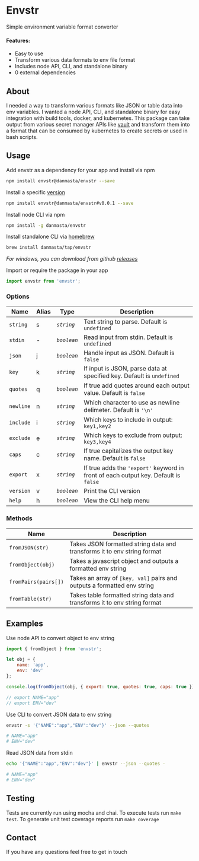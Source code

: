 # Envstr
Simple environment variable format converter

#### Features:
* Easy to use
* Transform various data formats to env file format
* Includes node API, CLI, and standalone binary
* 0 external dependencies

## About
I needed a way to transform various formats like JSON or table data into env variables. I wanted a node API, CLI, and standalone binary for easy integration with build tools, docker, and kubernetes. This package can take output from various secret manager APIs like [vault](https://github.com/hashicorp/vault) and transform them into a format that can be consumed by kubernetes to create secrets or used in bash scripts.

## Usage
Add envstr as a dependency for your app and install via npm
```sh
npm install envstr@danmasta/envstr --save
```
Install a specific [version](https://github.com/danmasta/envstr/tags)
```sh
npm install envstr@danmasta/envstr#v0.0.1 --save
```
Install node CLI via npm
```sh
npm install -g danmasta/envstr
```
Install standalone CLI via [homebrew](https://github.com/danmasta/homebrew-tap)
```sh
brew install danmasta/tap/envstr
```
*For windows, you can download from github [releases](https://github.com/danmasta/envstr/releases)*

Import or require the package in your app
```js
import envstr from 'envstr';
```

### Options
Name | Alias | Type | Description
-----|-------|------|------------
`string` | s | *`string`* | Text string to parse. Default is `undefined`
`stdin` | - | *`boolean`* | Read input from stdin. Default is `undefined`
`json` | j | *`boolean`* | Handle input as JSON. Default is `false`
`key` | k | *`string`* | If input is JSON, parse data at specified key. Default is `undefined`
`quotes` | q | *`boolean`* | If true add quotes around each output value. Default is `false`
`newline` | n | *`string`* | Which character to use as newline delimeter. Default is `'\n'`
`include` | i | *`string`* | Which keys to include in output: `key1,key2`
`exclude` | e | *`string`* | Which keys to exclude from output: `key3,key4`
`caps` | c | *`string`* | If true capitalizes the output key name. Default is `false`
`export` | x | *`string`* | If true adds the `'export'` keyword in front of each output key. Default is `false`
`version` | v | *`boolean`* | Print the CLI version
`help` | h | *`boolean`* | View the CLI help menu

### Methods
Name | Description
-----|------------
`fromJSON(str)` | Takes JSON formatted string data and transforms it to env string format
`fromObject(obj)` | Takes a javascript object and outputs a formatted env string
`fromPairs(pairs[])` | Takes an array of `[key, val]` pairs and outputs a formatted env string
`fromTable(str)` | Takes table formatted string data and transforms it to env string format

## Examples
Use node API to convert object to env string
```js
import { fromObject } from 'envstr';

let obj = {
    name: 'app',
    env: 'dev'
};

console.log(fromObject(obj, { export: true, quotes: true, caps: true }));

// export NAME="app"
// export ENV="dev"
```

Use CLI to convert JSON data to env string
```sh
envstr -s '{"NAME":"app","ENV":"dev"}' --json --quotes

# NAME="app"
# ENV="dev"
```

Read JSON data from stdin
```sh
echo '{"NAME":"app","ENV":"dev"}' | envstr --json --quotes -

# NAME="app"
# ENV="dev"
```

## Testing
Tests are currently run using mocha and chai. To execute tests run `make test`. To generate unit test coverage reports run `make coverage`

## Contact
If you have any questions feel free to get in touch
